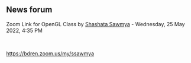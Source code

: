 <h2>News forum</h2><a href="https://moodle.cse.buet.ac.bd/user/view.php?id=2845&course=707"></a>
Zoom Link for OpenGL Class
by <a href="https://moodle.cse.buet.ac.bd/user/view.php?id=2845&course=707">Shashata Sawmya</a> - Wednesday, 25 May 2022, 4:35 PM


 

https://bdren.zoom.us/my/ssawmya<br />






